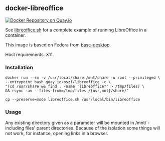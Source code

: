 ## docker-libreoffice

[![Docker Repository on Quay.io](https://quay.io/repository/oszi/libreoffice/status "Docker Repository on Quay.io")](https://quay.io/repository/oszi/libreoffice)

See [libreoffice.sh](libreoffice.sh) for a complete example of running LibreOffice in a container.

This image is based on Fedora from [base-desktop](/_desktop/base-desktop).

Host requirements: X11.

### Installation

```
docker run --rm -v /usr/local/share:/mnt/share -u root --privileged \
--entrypoint bash quay.io/oszi/libreoffice -c \
"(cd /usr/share && find . -name 'libreoffice*' > /tmp/files) \
&& rsync -av --files-from=/tmp/files /{usr,mnt}/share/"
```
```
cp --preserve=mode libreoffice.sh /usr/local/bin/libreoffice
```

### Usage

Any existing directory given as a parameter will be mounted in /mnt/ -
including files' parent directories. Because of the isolation some things
will not work, for instance, opening links in a browser.
